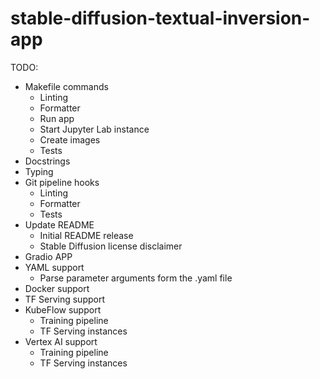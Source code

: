# stable-diffusion-textual-inversion-app

TODO:

- Makefile commands
  - Linting
  - Formatter
  - Run app
  - Start Jupyter Lab instance
  - Create images
  - Tests
- Docstrings
- Typing
- Git pipeline hooks
  - Linting
  - Formatter
  - Tests
- Update README
  - Initial README release
  - Stable Diffusion license disclaimer
- Gradio APP
- YAML support
  - Parse parameter arguments form the .yaml file
- Docker support
- TF Serving support
- KubeFlow support
  - Training pipeline
  - TF Serving instances
- Vertex AI support
  - Training pipeline
  - TF Serving instances